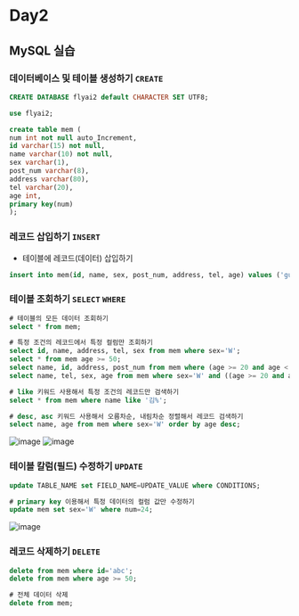 # Day2
## MySQL 실습
### 데이터베이스 및 테이블 생성하기 `CREATE`

```SQL
CREATE DATABASE flyai2 default CHARACTER SET UTF8;

use flyai2;

create table mem (
num int not null auto_Increment,
id varchar(15) not null,
name varchar(10) not null,
sex varchar(1),
post_num varchar(8),
address varchar(80),
tel varchar(20),
age int,
primary key(num)
);
```

### 레코드 삽입하기 `INSERT`

- 테이블에 레코드(데이터) 삽입하기

```SQL
insert into mem(id, name, sex, post_num, address, tel, age) values ('gummy', '구미진', 'W', '03504', '서울특별시 서대문구', '010-1111-9999', 24); 
```

### 테이블 조회하기 `SELECT` `WHERE`

```sql
# 테이블의 모든 데이터 조회하기
select * from mem;

# 특정 조건의 레코드에서 특정 컬럼만 조회하기
select id, name, address, tel, sex from mem where sex='W';
select * from mem age >= 50;
select name, id, address, post_num from mem where (age >= 20 and age < 30);
select name, tel, sex, age from mem where sex='W' and ((age >= 20 and age < 30) or (age >= 40 and age < 50));

# like 키워드 사용해서 특정 조건의 레코드만 검색하기
select * from mem where name like '김%';

# desc, asc 키워드 사용해서 오름차순, 내림차순 정렬해서 레코드 검색하기
select name, age from mem where sex='W' order by age desc;
```
![image](https://user-images.githubusercontent.com/79077316/212824474-594bc3f0-47fe-4d52-907d-18d3a9eb389d.png)
![image](https://user-images.githubusercontent.com/79077316/212824532-b0514635-dc78-40a6-bcfd-c84dc34143b5.png)

### 테이블 칼럼(필드) 수정하기 `UPDATE`

```sql
update TABLE_NAME set FIELD_NAME=UPDATE_VALUE where CONDITIONS;

# primary key 이용해서 특정 데이터의 컬럼 값만 수정하기
update mem set sex='W' where num=24;
```
![image](https://user-images.githubusercontent.com/79077316/212824766-328692ce-d99c-4e6c-9f75-8f04ab390dc9.png)

### 레코드 삭제하기 `DELETE`

```sql
delete from mem where id='abc';
delete from mem where age >= 50;

# 전체 데이터 삭제
delete from mem;
```
